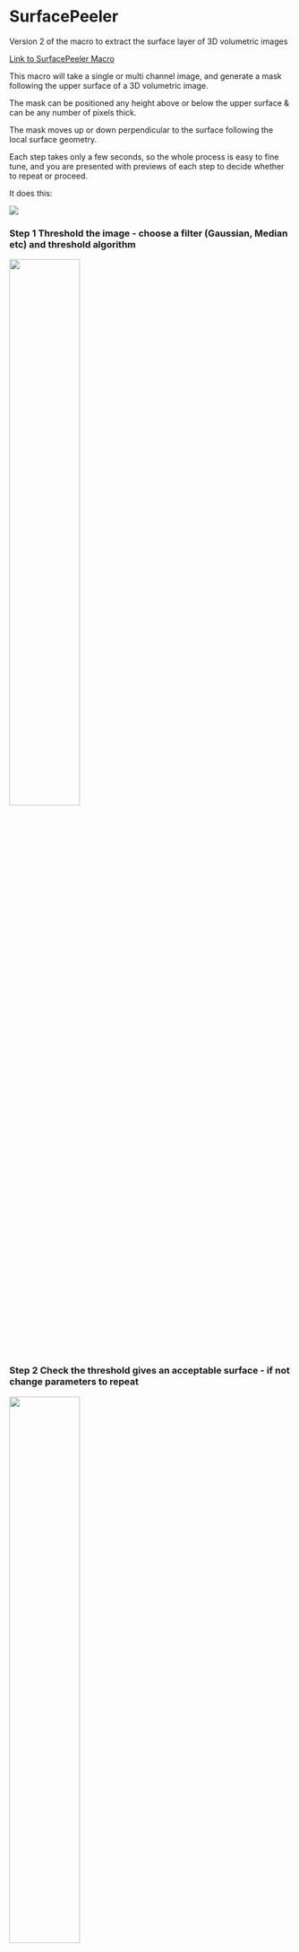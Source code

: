 # SurfacePeeler
Version 2 of the macro to extract the surface layer of 3D volumetric images

[Link to SurfacePeeler Macro](https://raw.githubusercontent.com/DaleMoulding/SurfacePeeler/main/SurfacePeelerCombined_v205.ijm)

This macro will take a single or multi channel image, and generate a mask following the upper surface of a 3D volumetric image.

The mask can be positioned any height above or below the upper surface & can be any number of pixels thick.

The mask moves up or down perpendicular to the surface following the local surface geometry.

Each step takes only a few seconds, so the whole process is easy to fine tune, and you are presented with previews of each step to decide whether to repeat or proceed.

It does this:

<img src="https://github.com/DaleMoulding/Fiji-Macros/blob/master/Images/SurfExtPic2.gif">

### Step 1 Threshold the image - choose a filter (Gaussian, Median etc) and threshold algorithm
<img src="Images/001%20Combined%20multi%20channel%20image%20to%20threshold.JPG" width=50% height=50%>

### Step 2 Check the threshold gives an acceptable surface - if not change parameters to repeat
<img src="Images/002%20Check%20thresholding%20finds%20surface.JPG" width=50% height=50%>

You can zoom in and scroll through the slices to check the threshold gives a good surface
Don't worry if it isn't perfect, you can move it up or down and set it any thickness later...

<img src="Images/004a%20Zoom%20in%20on%20surface.JPG" width=50% height=50%>

You are asked whether you want to repeat the step or proceed

<img src="Images/003%20re-try%20threshold%20or%20proceed.JPG" width=50% height=50%>

### Step 3 Set the position of the surface layer to peel
-ve values are above the surface, 0 is the surface, +ve values go below the surface.

Here set at 0 to 4. (From the surface going 4 pixels into the sample)

All displacements are perpendicular to the surface, not just directly vertical.

<img src="Images/004%20set%20surface%20height.JPG" width=33% height=33%>
<img src="Images/004b1 surface set to 0to4pixels.JPG" width=50% height=50%>

You can set this any distance above the surface...  set it to start above the surface and go slightly below...

<img src="Images/004b extract above image.JPG" width=33% height=33%><img src="Images/005 Surface -4 to 4.JPG" width=33% height=33%>

extract a thicker layer...

<img src="Images/007 Surface 0 to 16.JPG" width=33% height=33%>

or any distance and thickness below the surface...

<img src="Images/009 Surface 6 to12.JPG" width=33% height=33%><img src="Images/008 16 to 20.JPG" width=33% height=33%>

### Step 4 Select the image you want to apply the mask to & a 3D contour layer is peeled from your image
<img src="Images/010 select the image to peel.JPG" width=50% height=50%>
<img src="Images/012 Result and mask.JPG">
You are also left with the mask images (single pixel thick surface countour, filled solid image, your adjusted surface peel mask) so you can save / use these again if you wish.

### All steps and settings (filters, threshold, surface positioning & timings) and recorded

<img src="Images/011 paramters and timings in the log.JPG">

Thanks to Stephane Verger for making [SurfCut](https://github.com/sverger/SurfCut) freely available. SurfacePeeler macro uses an adaptation of the cumulative maximal projection from SurfCut to generate a solid volume of the input image. 

Thanks to [Robert Haase](https://github.com/haesleinhuepf) for help with implementing fast erosions and dilations using Clij2 via the [Image.sc forum](https://forum.image.sc/t/clij-3d-maxima-or-3d-dilate-multiple-iterations-as-a-loop/57496).

Thanks to [Gabe Galea](https://www.ucl.ac.uk/child-health/research/developmental-biology-and-cancer/developmental-biology-birth-defects/website-profiles/staff) for test images.

___

## How it works

#### Filter and threshold the input image, use a simple binary erode, fill all pixels below the top surface, subtract to generate a 3D contour tracing the surface
Fill all pixels below top surface uses a Cumulative Maximal Projection based on Stepane Verger's [SurfCut](https://github.com/sverger/SurfCut)
<img src="Images/Slide1.JPG">

#### You can then adjust the thickness and placement of the 'peel' up or down to generate any thickness peel at any height perpendicalur to the surface
<img src="Images/Slide2.JPG">

#### A combination of Maximum or Minimum Filters are used to move the 'peel'. Here it is moved down below the surface...
<img src="Images/Slide3.JPG">

#### Here the upper bound of the peel is moved up above the surface, and the peel also expands below the surface...
<img src="Images/Slide4.JPG">

#### Here the 'peel' is moved up away from the surface...
<img src="Images/Slide5.JPG">

#### Maximum / Minimum filters are typically very slow. This macro uses the GPU and CLIJ2 to do it iteratively, 1 pixel at a time, using a sphere then a cube structuring element
This allows placement ofd the 'peel' at any position relative to the surface in seconds rather than minutes.
<img src="Images/Slide6.JPG">
